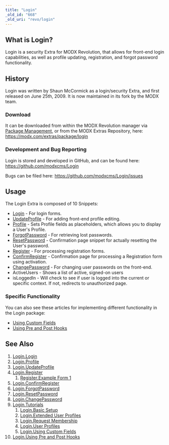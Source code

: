 ```yaml
---
title: "Login"
_old_id: "668"
_old_uri: "revo/login"
---
```


## What is Login?

Login is a security Extra for MODX Revolution, that allows for front-end login capabilities, as well as profile updating, registration, and forgot password functionality.

## History

Login was written by Shaun McCormick as a login/security Extra, and first released on June 25th, 2009. It is now maintained in its fork by the MODX team.

### Download

It can be downloaded from within the MODX Revolution manager via [Package Management](developing-in-modx/advanced-development/package-management "Package Management"), or from the MODX Extras Repository, here: <https://modx.com/extras/package/login>

### Development and Bug Reporting

Login is stored and developed in GitHub, and can be found here: <https://github.com/modxcms/Login>

Bugs can be filed here: <https://github.com/modxcms/Login/issues>

## Usage

The Login Extra is composed of 10 Snippets:

- [Login](extras/login/login "Login.Login") - For login forms.
- [UpdateProfile](extras/login/login.updateprofile "Login.UpdateProfile") - For adding front-end profile editing.
- [Profile](extras/login/login.profile "Login.Profile") - Sets Profile fields as placeholders, which allows you to display a User's Profile.
- [ForgotPassword](extras/login/login.forgotpassword "Login.ForgotPassword") - For retrieving lost passwords.
- [ResetPassword](extras/login/login.resetpassword "Login.ResetPassword") - Confirmation page snippet for actually resetting the User's password.
- [Register](extras/login/login.register "Login.Register") - For processing registration forms.
- [ConfirmRegister](extras/login/login.confirmregister "Login.ConfirmRegister") - Confirmation page for processing a Registration form using activation.
- [ChangePassword](extras/login/login.changepassword "Login.ChangePassword") - For changing user passwords on the front-end.
- ActiveUsers - Shows a list of active, signed-on users
- isLoggedIn - Will check to see if user is logged into the current or specific context. If not, redirects to unauthorized page.

### Specific Functionality

You can also see these articles for implementing different functionality in the Login package:

- [Using Custom Fields](extras/login/login.tutorials/using-custom-fields "Login.Using Custom Fields")
- [Using Pre and Post Hooks](extras/login/login.tutorials/using-pre-and-post-hooks "Login.Using Pre and Post Hooks")

## See Also

1. [Login.Login](extras/login/login)
2. [Login.Profile](extras/login/login.profile)
3. [Login.UpdateProfile](extras/login/login.updateprofile)
4. [Login.Register](extras/login/login.register)
   1. [Register.Example Form 1](extras/login/login.register/example-form-1)
5. [Login.ConfirmRegister](extras/login/login.confirmregister)
6. [Login.ForgotPassword](extras/login/login.forgotpassword)
7. [Login.ResetPassword](extras/login/login.resetpassword)
8. [Login.ChangePassword](extras/login/login.changepassword)
9. [Login.Tutorials](extras/login/login.tutorials)
    1. [Login.Basic Setup](extras/login/login.tutorials/basic-setup)
    2. [Login.Extended User Profiles](extras/login/login.tutorials/extended-user-profiles)
    3. [Login.Request Membership](extras/login/login.tutorials/request-membership)
    4. [Login.User Profiles](extras/login/login.tutorials/user-profiles)
    5. [Login.Using Custom Fields](extras/login/login.tutorials/using-custom-fields)
10. [Login.Using Pre and Post Hooks](extras/login/login.tutorials/using-pre-and-post-hooks)